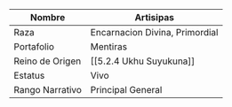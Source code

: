 | Nombre          | Artisipas                      |
| --------------- | ------------------------------ |
| Raza            | Encarnacion Divina, Primordial |
| Portafolio      | Mentiras                       |
| Reino de Origen | [[5.2.4 Ukhu Suyukuna]]        |
| Estatus         | Vivo                           |
| Rango Narrativo | Principal General              |

